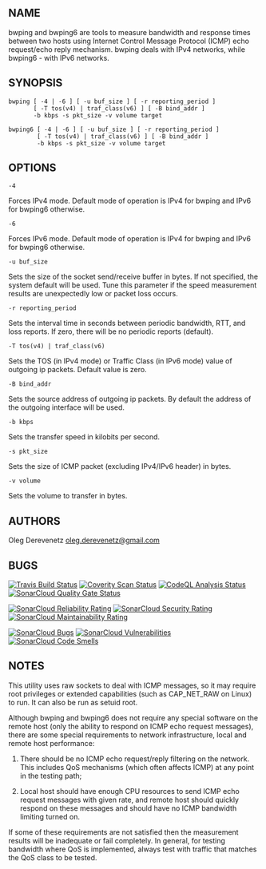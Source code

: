 ## NAME

bwping  and  bwping6  are  tools  to  measure  bandwidth and response times
between  two  hosts  using  Internet  Control  Message Protocol (ICMP) echo
request/echo  reply  mechanism.  bwping  deals  with  IPv4  networks, while
bwping6 - with IPv6 networks.

## SYNOPSIS

```
bwping [ -4 | -6 ] [ -u buf_size ] [ -r reporting_period ]
       [ -T tos(v4) | traf_class(v6) ] [ -B bind_addr ]
       -b kbps -s pkt_size -v volume target
```

```
bwping6 [ -4 | -6 ] [ -u buf_size ] [ -r reporting_period ]
        [ -T tos(v4) | traf_class(v6) ] [ -B bind_addr ]
        -b kbps -s pkt_size -v volume target
```

## OPTIONS

```
-4
```

Forces IPv4 mode. Default mode of operation is IPv4 for bwping and IPv6 for
bwping6 otherwise.

```
-6
```

Forces IPv6 mode. Default mode of operation is IPv4 for bwping and IPv6 for
bwping6 otherwise.

```
-u buf_size
```

Sets the size of the socket send/receive buffer in bytes. If not specified,
the  system  default  will  be  used.  Tune  this  parameter  if  the speed
measurement results are unexpectedly low or packet loss occurs.

```
-r reporting_period
```

Sets   the   interval  time in seconds between periodic bandwidth, RTT, and
loss  reports.  If  zero,  there  will be no periodic reports (default).

```
-T tos(v4) | traf_class(v6)
```

Sets  the  TOS  (in  IPv4  mode)  or  Traffic Class (in IPv6 mode) value of
outgoing ip packets. Default value is zero.

```
-B bind_addr
```

Sets   the  source  address  of outgoing ip packets. By default the address
of the outgoing interface will be used.

```
-b kbps
```

Sets the transfer speed in kilobits per second.

```
-s pkt_size
```

Sets the size of ICMP packet (excluding IPv4/IPv6 header) in bytes.

```
-v volume
```

Sets the volume to transfer in bytes.

## AUTHORS

Oleg Derevenetz <oleg.derevenetz@gmail.com>

## BUGS

[![Travis Build Status](https://travis-ci.org/oleg-derevenetz/bwping.svg?branch=master)](https://travis-ci.org/oleg-derevenetz/bwping)
[![Coverity Scan Status](https://scan.coverity.com/projects/20880/badge.svg)](https://scan.coverity.com/projects/oleg-derevenetz-bwping)
[![CodeQL Analysis Status](https://github.com/oleg-derevenetz/bwping/workflows/CodeQL%20Analysis/badge.svg)](https://github.com/oleg-derevenetz/bwping/actions?query=workflow%3A%22CodeQL%20Analysis%22)
[![SonarCloud Quality Gate Status](https://sonarcloud.io/api/project_badges/measure?project=oleg-derevenetz_bwping&metric=alert_status)](https://sonarcloud.io/dashboard?id=oleg-derevenetz_bwping)

[![SonarCloud Reliability Rating](https://sonarcloud.io/api/project_badges/measure?project=oleg-derevenetz_bwping&metric=reliability_rating)](https://sonarcloud.io/dashboard?id=oleg-derevenetz_bwping)
[![SonarCloud Security Rating](https://sonarcloud.io/api/project_badges/measure?project=oleg-derevenetz_bwping&metric=security_rating)](https://sonarcloud.io/dashboard?id=oleg-derevenetz_bwping)
[![SonarCloud Maintainability Rating](https://sonarcloud.io/api/project_badges/measure?project=oleg-derevenetz_bwping&metric=sqale_rating)](https://sonarcloud.io/dashboard?id=oleg-derevenetz_bwping)

[![SonarCloud Bugs](https://sonarcloud.io/api/project_badges/measure?project=oleg-derevenetz_bwping&metric=bugs)](https://sonarcloud.io/dashboard?id=oleg-derevenetz_bwping)
[![SonarCloud Vulnerabilities](https://sonarcloud.io/api/project_badges/measure?project=oleg-derevenetz_bwping&metric=vulnerabilities)](https://sonarcloud.io/dashboard?id=oleg-derevenetz_bwping)
[![SonarCloud Code Smells](https://sonarcloud.io/api/project_badges/measure?project=oleg-derevenetz_bwping&metric=code_smells)](https://sonarcloud.io/dashboard?id=oleg-derevenetz_bwping)

## NOTES

This utility uses raw sockets to deal with ICMP messages, so it may require
root privileges or extended  capabilities (such as CAP_NET_RAW on Linux) to
run. It can also be run as setuid root.

Although  bwping  and  bwping6 does not require any special software on the
remote  host  (only the ability to respond on ICMP echo request  messages),
there  are  some  special requirements to network infrastructure, local and
remote host performance:

1.  There  should  be  no ICMP echo request/reply filtering on the network.
This includes QoS mechanisms (which often affects ICMP) at any point in the
testing path;

1.  Local  host  should  have  enough  CPU  resources  to  send  ICMP  echo
request   messages   with   given   rate,  and  remote  host should quickly
respond  on  these  messages  and should have no  ICMP  bandwidth  limiting
turned on.

If  some  of  these  requirements  are  not  satisfied then the measurement
results  will  be  inadequate  or  fail completely. In general, for testing
bandwidth  where  QoS is implemented, always test with traffic that matches
the QoS class to be tested.

